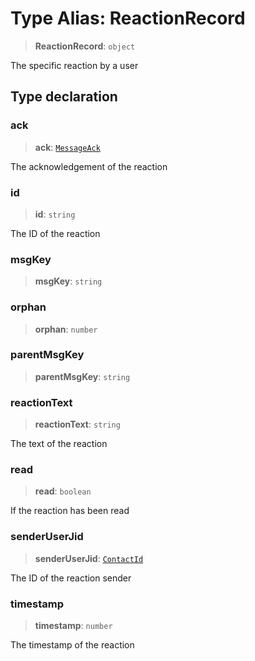 # Type Alias: ReactionRecord

> **ReactionRecord**: `object`

The specific reaction by a user

## Type declaration

### ack

> **ack**: [`MessageAck`](/api/api/model/message/enumerations/MessageAck.md)

The acknowledgement of the reaction

### id

> **id**: `string`

The ID of the reaction

### msgKey

> **msgKey**: `string`

### orphan

> **orphan**: `number`

### parentMsgKey

> **parentMsgKey**: `string`

### reactionText

> **reactionText**: `string`

The text of the reaction

### read

> **read**: `boolean`

If the reaction has been read

### senderUserJid

> **senderUserJid**: [`ContactId`](/api/api/model/aliases/type-aliases/ContactId.md)

The ID of the reaction sender

### timestamp

> **timestamp**: `number`

The timestamp of the reaction
